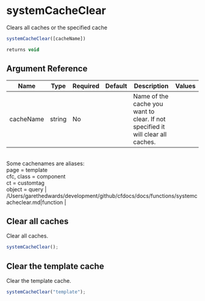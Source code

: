 # systemCacheClear

Clears all caches or the specified cache

```javascript
systemCacheClear([cacheName])
```

```javascript
returns void
```

## Argument Reference

| Name | Type | Required | Default | Description | Values |
| --- | --- | --- | --- | --- | --- |
| cacheName | string | No |  | Name of the cache you want to clear. If not specified it will clear all caches.<br /> Some cachenames are aliases:<br />page = template<br />cfc, class = component<br />ct = customtag<br />object = query | /Users/garethedwards/development/github/cfdocs/docs/functions/systemcacheclear.md|function |

## Clear all caches

Clear all caches.

```javascript
systemCacheClear();
```

## Clear the template cache

Clear the template cache.

```javascript
systemCacheClear("template");
```
